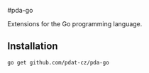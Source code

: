 #pda-go

Extensions for the Go programming language.

## Installation

```bash
go get github.com/pdat-cz/pda-go
```
